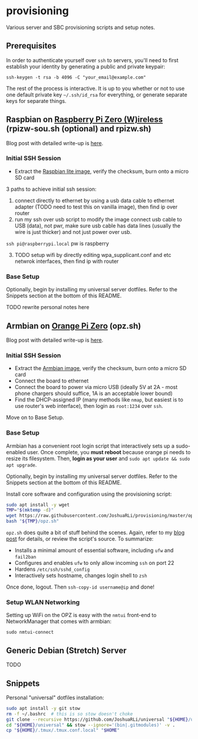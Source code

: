 # provisioning
Various server and SBC provisioning scripts and setup notes.

## Prerequisites

In order to authenticate yourself over `ssh` to servers, you'll need to first establish your identity by generating a public and private keypair:

`ssh-keygen -t rsa -b 4096 -C "your_email@example.com"`

The rest of the process is interactive. It is up to you whether or not to use one default private key `~/.ssh/id_rsa` for everything, or generate separate keys for separate things.


## Raspbian on [Raspberry Pi Zero (W)ireless](https://www.raspberrypi.org/products/raspberry-pi-zero-w/) (rpizw-sou.sh (optional) and rpizw.sh)

Blog post with detailed write-up is [here](https://tildeslash.io/TODO).

### Initial SSH Session

* Extract the [Raspbian lite image](), verify the checksum, burn onto a micro SD card

3 paths to achieve initial ssh session:
1. connect directly to ethernet by using a usb data cable to ethernet adapter (TODO need to test this on vanilla image), then find ip over router
2. run my ssh over usb script to modify the image
connect usb cable to USB (data), not pwr, make sure usb cable has data lines (usually the wire is just thicker) and not just power over usb.

`ssh pi@raspberrypi.local` pw is raspberry

3. TODO setup wifi by directly editing wpa_supplicant.conf and etc netwrok interfaces, then find ip with router


### Base Setup

Optionally, begin by installing my universal server dotfiles. Refer to the Snippets section at the bottom of this README.

TODO rewrite personal notes here


## Armbian on [Orange Pi Zero](http://www.orangepi.org/orangepizero) (opz.sh)

Blog post with detailed write-up is [here](https://tildeslash.io/2017/10/26/Setup-Orange-Pi-Zero-running-Armbian-on-WLAN/).


### Initial SSH Session

* Extract the [Armbian image](https://www.armbian.com/orange-pi-zero/), verify the checksum, burn onto a micro SD card
* Connect the board to ethernet
* Connect the board to power via micro USB (ideally 5V at 2A - most phone chargers should suffice, 1A is an acceptable lower bound)
* Find the DHCP-assigned IP (many methods like `nmap`, but easiest is to use router's web interface), then login as `root:1234` over `ssh`.

Move on to Base Setup.


### Base Setup

Armbian has a convenient root login script that interactively sets up a sudo-enabled user. Once complete, you **must reboot** because orange pi needs to resize its filesystem. Then, **login as your user** and `sudo apt update && sudo apt upgrade`.

Optionally, begin by installing my universal server dotfiles. Refer to the Snippets section at the bottom of this README.

Install core software and configuration using the provisioning script:

```bash
sudo apt install -y wget
TMP="$(mktemp -d)"
wget https://raw.githubusercontent.com/JoshuaRLi/provisioning/master/opz.sh -P "$TMP"
bash "${TMP}/opz.sh"
```

`opz.sh` does quite a bit of stuff behind the scenes. Again, refer to my [blog post](https://tildeslash.io/2017/10/26/Setup-Orange-Pi-Zero-running-Armbian-on-WLAN/) for details, or review the script's source. To summarize:

* Installs a minimal amount of essential software, including `ufw` and `fail2ban`
* Configures and enables `ufw` to only allow incoming `ssh` on port 22
* Hardens `/etc/ssh/sshd_config`
* Interactively sets hostname, changes login shell to `zsh`

Once done, logout. Then `ssh-copy-id username@ip` and done!


### Setup WLAN Networking

Setting up WiFi on the OPZ is easy with the `nmtui` front-end to NetworkManager that comes with armbian:

`sudo nmtui-connect`


## Generic Debian (Stretch) Server

TODO


## Snippets

Personal "universal" dotfiles installation:

```bash
sudo apt install -y git stow
rm -f ~/.bashrc  # this is so stow doesn't choke
git clone --recursive https://github.com/JoshuaRLi/universal "${HOME}/universal"
cd "${HOME}/universal" && stow --ignore='(bin|.gitmodules)' -v .
cp "${HOME}/.tmux/.tmux.conf.local" "$HOME"
```
